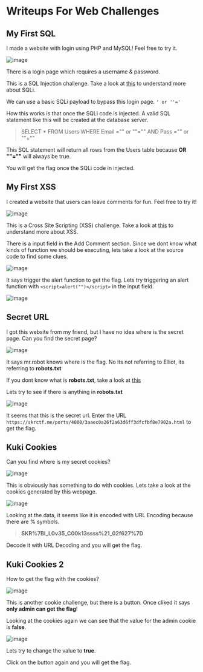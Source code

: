# Writeups For Web Challenges

## My First SQL
I made a website with login using PHP and MySQL! Feel free to try it.

![image](https://user-images.githubusercontent.com/57955404/136769024-62170c0f-67ed-411b-89cb-71eb8b74e65c.png)

There is a login page which requires a username & password.

This is a SQL Injection challenge. Take a look at [this](https://portswigger.net/web-security/sql-injection) to understand more about SQLi.

We can use a basic SQLi payload to bypass this login page. `' or ''='`

How this works is that once the SQLi code is injected. A valid SQL statement like this will be created at the database server.
>  SELECT * FROM Users WHERE Email ="" or ""="" AND Pass ="" or ""=""

This SQL statement will return all rows from the Users table because **OR ""=""** will always be true.

You will get the flag once the SQLi code in injected.



## My First XSS
I created a website that users can leave comments for fun. Feel free to try it!

![image](https://user-images.githubusercontent.com/57955404/136773150-a8633543-9c86-4116-9598-094a14011637.png)

This is a Cross Site Scripting (XSS) challenge. Take a look at [this](https://portswigger.net/web-security/cross-site-scripting) to understand more about XSS.

There is a input field in the Add Comment section. Since we dont know what kinds of function we should be executing, lets take a look at the source code to find some clues.

![image](https://user-images.githubusercontent.com/57955404/136772476-944cce76-6423-4dda-b255-d2142c2ce8a1.png)

It says trigger the alert function to get the flag. Lets try triggering an alert function with `<script>alert("")</script>` in the input field.

![image](https://user-images.githubusercontent.com/57955404/136773802-6e06e84a-a28d-4bd0-9374-1d37097306d0.png)




## Secret URL
I got this website from my friend, but I have no idea where is the secret page. Can you find the secret page?

![image](https://user-images.githubusercontent.com/57955404/135821737-75a82740-f4ec-4108-84cd-c5c59d6b1add.png)

It says mr.robot knows where is the flag. No its not referring to Elliot, its referring to **robots.txt**

If you dont know what is **robots.txt**, take a look at [this](https://www.cloudflare.com/learning/bots/what-is-robots.txt/)

Lets try to see if there is anything in **robots.txt**

![image](https://user-images.githubusercontent.com/57955404/135822723-0a8a1690-c29e-45ec-90f3-2b6037c0c03c.png)

It seems that this is the secret url. Enter the URL `https://skrctf.me/ports/4000/3aaec0a26f2a63d6ff3dfcfbf8e7902a.html` to get the flag.



## Kuki Cookies
Can you find where is my secret cookies?

![image](https://user-images.githubusercontent.com/57955404/135816272-e74a08b9-a192-4906-887e-bc6497e89da3.png)

This is obviously has something to do with cookies.
Lets take a look at the cookies generated by this webpage.

![image](https://user-images.githubusercontent.com/57955404/135819195-72df6c94-4c7d-4502-964d-4149ec6ae956.png)

Looking at the data, it seems like it is encoded with URL Encoding because there are % symbols.

> **SKR%7BI_L0v35_C00k13ssss%21_02f627%7D**

Decode it with URL Decoding and you will get the flag.




## Kuki Cookies 2
How to get the flag with the cookies?

![image](https://user-images.githubusercontent.com/57955404/135817592-da23ae60-f0e7-4d39-a792-877e3e39f250.png)

This is another cookie challenge, but there is a button. Once cliked it says **only admin can get the flag**!

Looking at the cookies again we can see that the value for the admin cookie is **false**.

![image](https://user-images.githubusercontent.com/57955404/135819780-83de7867-78fa-44cf-9bdc-24925988066b.png)

Lets try to change the value to **true**.

Click on the button again and you will get the flag.



